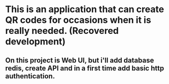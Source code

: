 # This is an application that can create QR codes for occasions when it is really needed. (Recovered development)

## On this project is Web UI, but i'll add database redis, create API and in a first time add basic http authentication.
